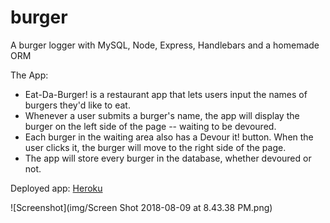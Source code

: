 # burger
A burger logger with MySQL, Node, Express, Handlebars and a homemade ORM

The App:

* Eat-Da-Burger! is a restaurant app that lets users input the names of burgers they'd like to eat.
* Whenever a user submits a burger's name, the app will display the burger on the left side of the page -- waiting to be devoured.
* Each burger in the waiting area also has a Devour it! button. When the user clicks it, the burger will move to the right side of the page.
* The app will store every burger in the database, whether devoured or not.

Deployed app:
[Heroku](https://pure-refuge-98127.herokuapp.com/index)

![Screenshot](img/Screen Shot 2018-08-09 at 8.43.38 PM.png)


